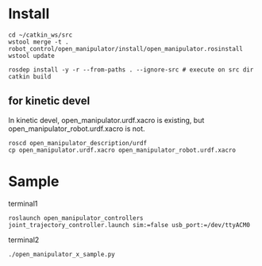 # Install

```
cd ~/catkin_ws/src
wstool merge -t . robot_control/open_manipulator/install/open_manipulator.rosinstall
wstool update

rosdep install -y -r --from-paths . --ignore-src # execute on src dir
catkin build
```

## for kinetic devel
In kinetic devel, open_manipulator.urdf.xacro is existing, but open_manipulator_robot.urdf.xacro is not.

```
roscd open_manipulator_description/urdf
cp open_manipulator.urdf.xacro open_manipulator_robot.urdf.xacro
```

# Sample
terminal1
```
roslaunch open_manipulator_controllers joint_trajectory_controller.launch sim:=false usb_port:=/dev/ttyACM0 
```

terminal2
```
./open_manipulator_x_sample.py
```
